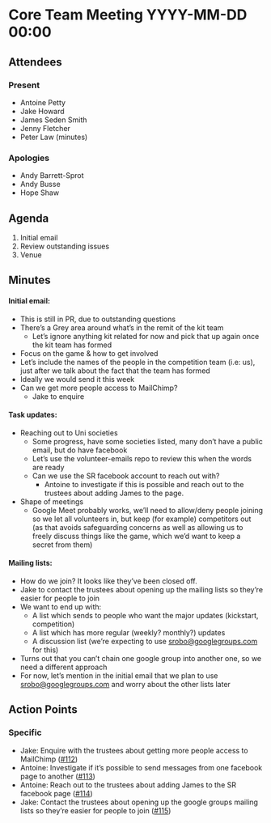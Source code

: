 # Core Team Meeting YYYY-MM-DD 00:00

## Attendees

### Present

 * Antoine Petty
 * Jake Howard
 * James Seden Smith
 * Jenny Fletcher
 * Peter Law (minutes)

### Apologies

 * Andy Barrett-Sprot
 * Andy Busse
 * Hope Shaw

## Agenda

 1. Initial email
 2. Review outstanding issues
 3. Venue

## Minutes

#### Initial email:

 * This is still in PR, due to outstanding questions
 * There’s a Grey area around what’s in the remit of the kit team
   * Let’s ignore anything kit related for now and pick that up again once the kit team has formed
 * Focus on the game & how to get involved
 * Let’s include the names of the people in the competition team (i.e: us), just after we talk about the fact that the team has formed
 * Ideally we would send it this week
 * Can we get more people access to MailChimp?
   * Jake to enquire

#### Task updates:
 * Reaching out to Uni societies
   * Some progress, have some societies listed, many don’t have a public email, but do have facebook
   * Let’s use the volunteer-emails repo to review this when the words are ready
   * Can we use the SR facebook account to reach out with?
     * Antoine to investigate if this is possible and reach out to the trustees about adding James to the page.
 * Shape of meetings
   * Google Meet probably works, we’ll need to allow/deny people joining so we
     let all volunteers in, but keep (for example) competitors out (as that
     avoids safeguarding concerns as well as allowing us to freely discuss
     things like the game, which we’d want to keep a secret from them)

#### Mailing lists:
 * How do we join? It looks like they’ve been closed off.
 * Jake to contact the trustees about opening up the mailing lists so they’re easier for people to join
 * We want to end up with:
   * A list which sends to people who want the major updates (kickstart, competition)
   * A list which has more regular (weekly? monthly?) updates
   * A discussion list (we’re expecting to use srobo@googlegroups.com for this)
 * Turns out that you can’t chain one google group into another one, so we need a different approach
  * For now, let’s mention in the initial email that we plan to use srobo@googlegroups.com and worry about the other lists later

## Action Points

### Specific

- Jake: Enquire with the trustees about getting more people access to MailChimp ([#112](https://github.com/srobo/competition-team-minutes/issues/112))
- Antoine: Investigate if it’s possible to send messages from one facebook page to another ([#113](https://github.com/srobo/competition-team-minutes/issues/113))
- Antoine: Reach out to the trustees about adding James to the SR facebook page ([#114](https://github.com/srobo/competition-team-minutes/issues/114))
- Jake: Contact the trustees about opening up the google groups mailing lists so they’re easier for people to join ([#115](https://github.com/srobo/competition-team-minutes/issues/115))
